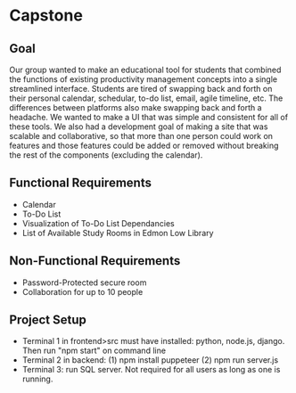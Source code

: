 # Capstone
## Goal
Our group wanted to make an educational tool for students that combined the functions of existing productivity management concepts into a single streamlined interface. Students are tired of swapping back and forth on their personal calendar, schedular, to-do list, email, agile timeline, etc. The differences between platforms also make swapping back and forth a headache. We wanted to make a UI that was simple and consistent for all of these tools. We also had a development goal of making a site that was scalable and collaborative, so that more than one person could work on features and those features could be added or removed without breaking the rest of the components (excluding the calendar). 
## Functional Requirements
- Calendar
- To-Do List
- Visualization of To-Do List Dependancies
- List of Available Study Rooms in Edmon Low Library
## Non-Functional Requirements
- Password-Protected secure room
- Collaboration for up to 10 people
## Project Setup
- Terminal 1 in frontend>src must have installed: python, node.js, django. Then run "npm start" on command line
- Terminal 2 in backend: (1) npm install puppeteer (2) npm run server.js
- Terminal 3: run SQL server. Not required for all users as long as one is running.

